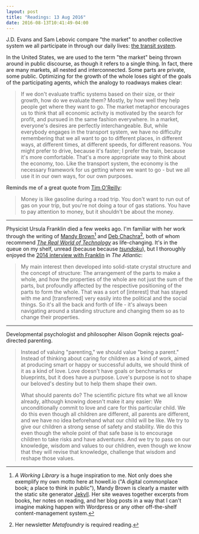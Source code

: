 ```yaml
---
layout: post
title: "Readings: 13 Aug 2016"
date: 2016-08-13T10:41:49-04:00
---
```


J.D. Evans and Sam Lebovic compare "the market" to another collective system we all participate in through our daily lives: [the transit system](https://www.dissentmagazine.org/online_articles/market-economy-bad-metaphor-transit "This Is Not a Market").

In the United States, we are used to the term "the market" being thrown around in public discourse, as though it refers to a single thing. In fact, there are many markets, all nested and interconnected. Some parts are private, some public. Optimizing for the growth of the whole loses sight of the goals of the participating agents, which the analogy to roadways makes clear:

> If we don't evaluate traffic systems based on their size, or their growth, how do we evaluate them? Mostly, by how well they help people get where they want to go. The market metaphor encourages us to think that all economic activity is motivated by the search for profit, and pursued in the same fashion everywhere. In a market, everyone's desires are perfectly interchangeable. But, while everybody engages in the transport system, we have no difficulty remembering that we all want to go to different places, in different ways, at different times, at different speeds, for different reasons. You might prefer to drive, because it's faster; I prefer the train, because it's more comfortable. That's a more appropriate way to think about the economy, too. Like the transport system, the economy is the necessary framework for us getting where we want to go - but we all use it in our own ways, for our own purposes.

Reminds me of a great quote from [Tim O'Reilly](http://www.inc.com/magazine/20100501/the-oracle-of-silicon-valley.html "The Oracle of Silicon Valley"):

> Money is like gasoline during a road trip. You don't want to run out of gas on your trip, but you're not doing a tour of gas stations. You have to pay attention to money, but it shouldn't be about the money.

----

Physicist Ursula Franklin died a few weeks ago. I'm familiar with her work through the writing of [Mandy Brown](http://aworkinglibrary.com/reading/real-world-of-technology/ "A Working Library - The Real World of Technology")[^1] and [Deb Chachra](https://tinyletter.com/metafoundry/letters/metafoundry-9-resonant-transformers)[^2], both of whom recommend [_The Real World of Technology_](https://www.amazon.com/dp/088784636X "The Real World of Technology") as life-changing. It's in the queue on my shelf, unread (because because [_tsundoku_](https://en.wikipedia.org/wiki/Tsundoku "Wikipedia: Tsundoku")), but I thoroughly enjoyed the [2014 interview with Franklin](http://www.theatlantic.com/technology/archive/2014/03/amazing-structure-a-conversation-with-ursula-franklin/284349/ "Amazing Structure: A Conversation with Ursula Franklin") in _The Atlantic_:

> My main interest then developed into solid-state crystal structure and the concept of structure: The arrangement of the parts to make a whole, and how the properties of the whole are not just the sum of the parts, but profoundly affected by the respective positioning of the parts to form the whole. That was a sort of [interest] that has stayed with me and [transferred] very easily into the political and the social things. So it's all the back and forth of life - it's always been navigating around a standing structure and changing them so as to change their properties.

----

Developmental psychologist and philosopher Alison Gopnik rejects goal-directed parenting.

> Instead of valuing "parenting," we should value "being a parent." Instead of thinking about caring for children as a kind of work, aimed at producing smart or happy or successful adults, we should think of it as a kind of love. Love doesn't have goals or benchmarks or blueprints, but it does have a purpose. Love's purpose is not to shape our beloved's destiny but to help them shape their own.
>
> What should parents do? The scientific picture fits what we all know already, although knowing doesn't make it any easier: We unconditionally commit to love and care for this particular child. We do this even though all children are different, all parents are different, and we have no idea beforehand what our child will be like. We try to give our children a strong sense of safety and stability. We do this even though the whole point of that safe base is to encourage children to take risks and have adventures. And we try to pass on our knowledge, wisdom and values to our children, even though we know that they will revise that knowledge, challenge that wisdom and reshape those values.

[^1]:	_A Working Library_ is a huge inspiration to me.  Not only does she exemplify my own motto here at howell.io ("A digital commonplace book; a place to think in public"), Mandy Brown is clearly a master with the static site generator [Jekyll](http://jekyllrb.com "Jekyll"). Her site weaves together excerpts from books, her notes on reading, and her blog posts in a way that I can't imagine making happen with Wordpress or any other off-the-shelf content-management system.

[^2]:	Her newsletter _Metafoundry_ is required reading.
